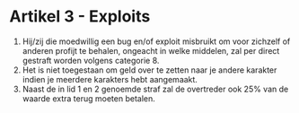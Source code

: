 # Artikel 3 - Exploits

1. Hij/zij die moedwillig een bug en/of exploit misbruikt om voor zichzelf of anderen profijt te behalen, ongeacht in welke middelen, zal per direct gestraft worden volgens categorie 8.
2. Het is niet toegestaan om geld over te zetten naar je andere karakter indien je meerdere karakters hebt aangemaakt.
3. Naast de in lid 1 en 2 genoemde straf zal de overtreder ook 25% van de waarde extra terug moeten betalen.
